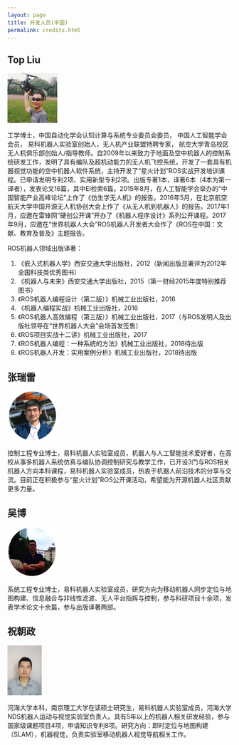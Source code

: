 ```yaml
---
layout: page
title: 开发人员(中国)
permalink: credits.html
---
```



## Top Liu

<div id='a'>
    <img id='name' src='media/credits/ljt.jpg'/>
</div>
<style>
#a img {  width: auto; margin-right: 1em;}
  img#name { height: 8em; }
</style>


工学博士，中国自动化学会认知计算与系统专业委员会委员， 中国人工智能学会会员， 易科机器人实验室创始人，无人机产业联盟特聘专家， 航空大学青岛校区无人机俱乐部创始人/指导教师。自2009年以来致力于地面及空中机器人的控制系统研发工作，发明了具有编队及超机动能力的无人机飞控系统，开发了一套具有机器视觉功能的空中机器人软件系统，主持开发了“星火计划”ROS实战开发培训课程。已申请发明专利2项、实用新型专利2项。出版专著1本，译著6本（4本为第一译者），发表论文16篇，其中EI检索6篇。2015年8月，在人工智能学会举办的“中国智能产业高峰论坛”上作了《仿生学无人机》的报告。2016年5月，在北京航空航天大学中国开源无人机协创大会上作了《从无人机到机器人》的报告。2017年1月，应邀在雷锋网“硬创公开课”开办了《机器人程序设计》系列公开课程。2017年9月，应邀在“世界机器人大会”ROS机器人开发者大会作了《ROS在中国：文献、教育及普及》主题报告。

ROS机器人领域出版译著：  
1. 《嵌入式机器人学》西安交通大学出版社，2012（新闻出版总署评为2012年全国科技类优秀图书）  
2. 《机器人与未来》西安交通大学出版社，2015（第一财经2015年度特别推荐图书）  
3. 《ROS机器人编程设计（第二版）》机械工业出版社，2016
4. 《机器人编程实战》机械工业出版社，2016
5. 《ROS机器人高效编程（第三版）》机械工业出版社，2017（与ROS发明人及出版社领导在“世界机器人大会”会场首发签售）  
6. 《ROS项目实战十二讲》机械工业出版社，2017    
7. 《ROS机器人编程：一种系统的方法》机械工业出版社，2018待出版    
8. 《ROS机器人开发：实用案例分析》机械工业出版社，2018待出版  



## 张瑞雷

<div id='b'>
    <img id='name' src='media/credits/zrl.jpg'/>
</div>
<style>
#b img {  width: auto; margin-right: 1em;}
  img#name { height: 8em; }
</style>

控制工程专业博士，易科机器人实验室成员，机器人与人工智能技术爱好者，在高校从事多机器人系统仿真与编队协调控制研究与教学工作，已开设3门与ROS相关机器人方向本科课程，易科机器人实验室成员，热衷于机器人前沿技术的分享与交流。目前正在积极参与“星火计划”ROS公开课活动，希望能为开源机器人社区贡献更多力量。

## 吴博

<div id='c'>
    <img id='name' src='media/credits/wb.jpg'/>
</div>
<style>
#c img {  width: auto; margin-right: 1em;}
  img#name { height: 8em; }
</style>


系统工程专业博士，易科机器人实验室成员，研究方向为移动机器人同步定位与地图构建、信息融合与非线性滤波、无人平台指挥与控制，参与科研项目十余项，发表学术论文十余篇，参与出版译著两部。

## 祝朝政

<div id='d'>
    <img id='name' src='media/credits/zcz.jpg'/>
</div>
<style>
#d img {  width: auto; margin-right: 1em;}
  img#name { height: 8em; }
</style>


河海大学本科，南京理工大学在读硕士研究生，易科机器人实验室成员，河海大学NDS机器人运动与视觉实验室负责人。具有5年以上的机器人相关研发经验，参与国家级课题项目4项，申请知识专利8项。研究方向：即时定位与地图构建（SLAM），机器视觉，负责实验室移动机器人视觉导航相关工作。
